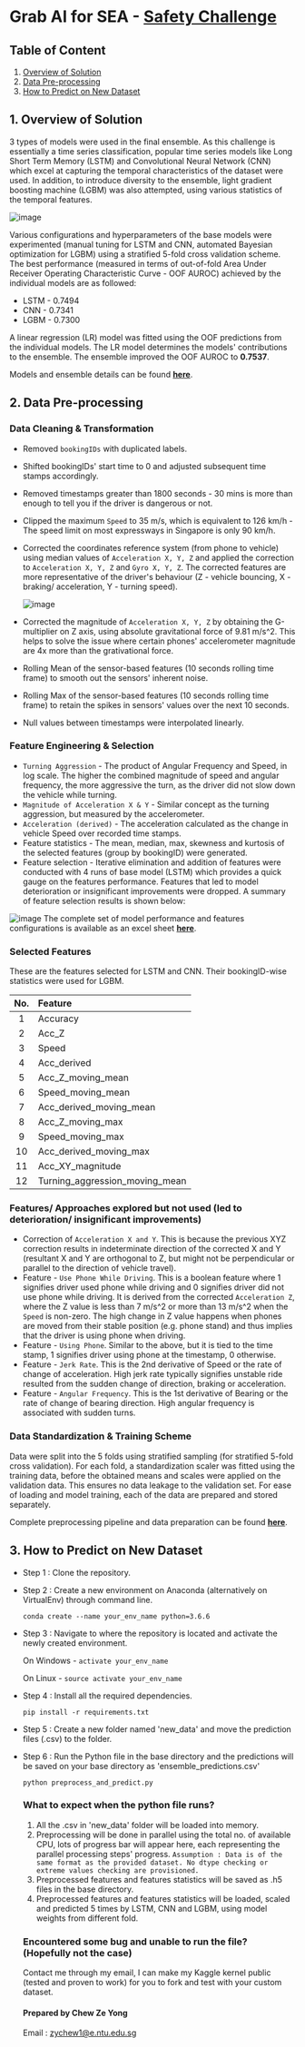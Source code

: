 # Grab AI for SEA - [Safety Challenge](https://www.aiforsea.com/safety)

## Table of Content

1. <a href='#1'> Overview of Solution </a>
2. <a href='#2'> Data Pre-processing </a>
3. <a href='#3'> How to Predict on New Dataset </a>

## <a id='1'> 1. Overview of Solution </a>

3 types of models were used in the final ensemble. As this challenge is essentially a time series classification, popular time series models like Long Short Term Memory (LSTM) and Convolutional Neural Network (CNN) which excel at capturing the temporal characteristics of the dataset were used. In addition, to introduce diversity to the ensemble, light gradient boosting machine (LGBM) was also attempted, using various statistics of the temporal features. 

![image](https://user-images.githubusercontent.com/43180977/59527572-8b3f3400-8f0e-11e9-8259-f702f43be42f.png)

Various configurations and hyperparameters of the base models were experimented (manual tuning for LSTM and CNN, automated Bayesian optimization for LGBM) using a stratified 5-fold cross validation scheme. The best performance (measured in terms of out-of-fold Area Under Receiver Operating Characteristic Curve - OOF AUROC) achieved by the individual models are as followed:
- LSTM - 0.7494
- CNN  - 0.7341
- LGBM - 0.7300

A linear regression (LR) model was fitted using the OOF predictions from the individual models. The LR model determines the models' contributions to the ensemble. The ensemble improved the OOF AUROC to **0.7537**.

Models and ensemble details can be found [**here**](https://github.com/Toukenize/grab_aiforsea_safety/tree/master/development_notebooks/model_training).

## <a id='2'> 2. Data Pre-processing </a>

### Data Cleaning & Transformation

- Removed `bookingIDs` with duplicated labels.
- Shifted bookingIDs' start time to 0 and adjusted subsequent time stamps accordingly.
- Removed timestamps greater than 1800 seconds - 30 mins is more than enough to tell you if the driver is dangerous or not.
- Clipped the maximum `Speed` to 35 m/s, which is equivalent to 126 km/h - The speed limit on most expressways in Singapore is only 90 km/h.
- Corrected the coordinates reference system (from phone to vehicle) using median values of `Acceleration X, Y, Z` and applied the correction to `Acceleration X, Y, Z` and `Gyro X, Y, Z`. 
  The corrected features are more representative of the driver's behaviour (Z - vehicle bouncing, X - braking/ acceleration, Y - turning speed).
  
  ![image](https://user-images.githubusercontent.com/43180977/59551778-4fa97600-8fb1-11e9-9345-868eee529852.png)

- Corrected the magnitude of `Acceleration X, Y, Z` by obtaining the G-multiplier on Z axis, using absolute gravitational force of 9.81 m/s^2. This helps to solve the issue where certain phones' accelerometer magnitude are 4x more than the grativational force.
- Rolling Mean of the sensor-based features (10 seconds rolling time frame) to smooth out the sensors' inherent noise.
- Rolling Max of the sensor-based features (10 seconds rolling time frame) to retain the spikes in sensors' values over the next 10 seconds.
- Null values between timestamps were interpolated linearly.

### Feature Engineering & Selection

- `Turning Aggression` - The product of Angular Frequency and Speed, in log scale. The higher the combined magnitude of speed and angular frequency, the more aggressive the turn, as the driver did not slow down the vehicle while turning.
- `Magnitude of Acceleration X & Y` - Similar concept as the turning aggression, but measured by the accelerometer.
- `Acceleration (derived)` - The acceleration calculated as the change in vehicle Speed over recorded time stamps.
- Feature statistics - The mean, median, max, skewness and kurtosis of the selected features (group by bookingID) were generated.
- Feature selection - Iterative elimination and addition of features were conducted with 4 runs of base model (LSTM) which provides a quick gauge on the features performance. Features that led to model deterioration or insignificant improvements were dropped. A summary of feature selection results is shown below:

![image](https://user-images.githubusercontent.com/43180977/59551962-db240680-8fb3-11e9-9a00-c21f2f3c626e.png)
The complete set of model performance and features configurations is available as an excel sheet [**here**](https://github.com/Toukenize/grab_aiforsea_safety/blob/master/development_notebooks/model_training/feature_selection_using_lstm_baseline.xlsx).

### Selected Features

These are the features selected for LSTM and CNN. Their bookingID-wise statistics were used for LGBM.

| No. | Feature                         |
|:---:|:------------------------------- |
|  1  | Accuracy                        |
|  2  | Acc_Z                           |
|  3  | Speed                           |
|  4  | Acc_derived                     |
|  5  | Acc_Z_moving_mean               |
|  6  | Speed_moving_mean               |
|  7  | Acc_derived_moving_mean         |
|  8  | Acc_Z_moving_max                |
|  9  | Speed_moving_max                |
|  10 | Acc_derived_moving_max          |
|  11 | Acc_XY_magnitude                |
|  12 | Turning_aggression_moving_mean  |

### Features/ Approaches explored but not used (led to deterioration/ insignificant improvements)
- Correction of `Acceleration X and Y`. This is because the previous XYZ correction results in indeterminate direction of the corrected X and Y (resultant X and Y are orthogonal to Z, but might not be perpendicular or parallel to the direction of vehicle travel). 
- Feature - `Use Phone While Driving`. This is a boolean feature where 1 signifies driver used phone while driving and 0 signifies driver did not use phone while driving. It is derived from the corrected `Acceleration Z`, where the Z value is less than 7 m/s^2 or more than 13 m/s^2 when the `Speed` is non-zero. The high change in Z value happens when phones are moved from their stable position (e.g. phone stand) and thus implies that the driver is using phone when driving.
- Feature - `Using Phone`. Similar to the above, but it is tied to the time stamp, 1 signifies driver using phone at the timestamp, 0 otherwise.
- Feature - `Jerk Rate`. This is the 2nd derivative of Speed or the rate of change of acceleration. High jerk rate typically signifies unstable ride resulted from the sudden change of direction, braking or acceleration.
- Feature - `Angular Frequency`. This is the 1st derivative of Bearing or the rate of change of bearing direction. High angular frequency is associated with sudden turns.


### Data Standardization & Training Scheme

Data were split into the 5 folds using stratified sampling (for stratified 5-fold cross validation). For each fold, a standardization scaler was fitted using the training data, before the obtained means and scales were applied on the validation data. This ensures no data leakage to the validation set. For ease of loading and model training, each of the data are prepared and stored separately.

Complete preprocessing pipeline and data preparation can be found [**here**](https://github.com/Toukenize/grab_aiforsea_safety/tree/master/development_notebooks/feature_preprocessing_engineering).

## <a id='3'> 3. How to Predict on New Dataset </a>

- Step 1 : Clone the repository.

- Step 2 : Create a new environment on Anaconda (alternatively on VirtualEnv) through command line. 

  `conda create --name your_env_name python=3.6.6`

- Step 3 : Navigate to where the repository is located and activate the newly created environment.

  On Windows -
  `activate your_env_name`

  On Linux -
  `source activate your_env_name`

- Step 4 : Install all the required dependencies.

  `pip install -r requirements.txt`

- Step 5 : Create a new folder named 'new_data' and move the prediction files (.csv) to the folder.

- Step 6 : Run the Python file in the base directory and the predictions will be saved on your base directory as 'ensemble_predictions.csv'

  `python preprocess_and_predict.py`
  
  ### What to expect when the python file runs?
  1. All the .csv in 'new_data' folder will be loaded into memory.
  2. Preprocessing will be done in parallel using the total no. of available CPU, lots of progress bar will appear here, each representing the parallel processing steps' progress. `Assumption : Data is of the same format as the provided dataset. No dtype checking or extreme values checking are provisioned.`
  3. Preprocessed features and features statistics will be saved as .h5 files in the base directory.
  4. Preprocessed features and features statistics will be loaded, scaled and predicted 5 times by LSTM, CNN and LGBM, using model weights from different fold.
  
  ### Encountered some bug and unable to run the file? (Hopefully not the case)
  
  Contact me through my email, I can make my Kaggle kernel public (tested and proven to work) for you to fork and test with your custom dataset. 
  
  #### Prepared by Chew Ze Yong
  Email : zychew1@e.ntu.edu.sg

